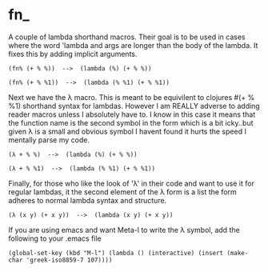 fn_
===

A couple of lambda shorthand macros. Their goal is to be used in cases where the word 'lambda and args are longer than the body of the lambda. It fixes this by adding implicit arguments.

    (fn% (+ % %))  -->  (lambda (%) (+ % %))

    (fn% (+ % %1))  -->  (lambda (% %1) (+ % %1))


Next we have the λ macro. This is meant to be equivilent to clojures #(+ % %1) shorthand syntax for lambdas. However I am REALLY adverse to adding reader macros unless I absolutely have to. I know in this case it means that the function name is the second symbol in the form which is a bit icky..but given λ is a small and obvious symbol I havent found it hurts the speed I mentally parse my code.

    (λ + % %)  -->  (lambda (%) (+ % %)) 

    (λ + % %1)  -->  (lambda (% %1) (+ % %1))


Finally, for those who like the look of 'λ' in their code and want to use it for regular lambdas, it the second element of the λ form is a list the form adheres to normal lambda syntax and structure.

    (λ (x y) (+ x y))  -->  (lambda (x y) (+ x y))

If you are using emacs and want Meta-l to write the λ symbol, add the following to your .emacs file

    (global-set-key (kbd "M-l") (lambda () (interactive) (insert (make-char 'greek-iso8859-7 107))))